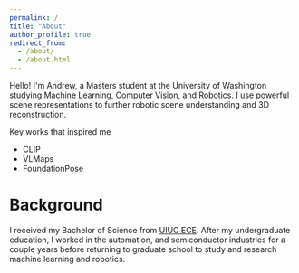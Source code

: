 ```yaml
---
permalink: /
title: "About"
author_profile: true
redirect_from: 
  - /about/
  - /about.html
---
```


Hello! I'm Andrew, a Masters student at the University of Washington studying Machine Learning, Computer Vision, and Robotics. I use powerful scene representations to further robotic scene understanding and 3D reconstruction.

Key works that inspired me
- CLIP
- VLMaps
- FoundationPose


Background
======
I received my Bachelor of Science from [UIUC ECE](https://ece.illinois.edu/). After my undergraduate education, I worked in the automation, and semiconductor industries for a couple years before returning to graduate school to study and research machine learning and robotics.